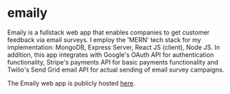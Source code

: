 # emaily
Emaily is a fullstack web app that enables companies to get customer feedback via email surveys.  I employ the 'MERN' tech stack for my implementation: MongoDB, Express Server, React JS (client), Node JS.  In addition, this app integrates with Google's OAuth API for authentication functionality, Stripe's payments API for basic payments functionality and Twilio's Send Grid email API for actual sending of email survey campaigns.

The Emaily web app is publicly hosted [here](https://calm-fjord-85714.herokuapp.com/).
